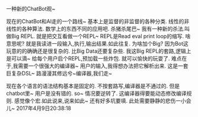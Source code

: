 一种新的ChatBot观~

现在的ChatBot和AI走的一个路线~ 基本上是监督的非监督的各种分类. 线性的非线性的各种算法. 数学上的东西不同的应用吧.
杀猪杀尾巴~ 我有一种新的杀法.叫做Big REPL.
就是把交互看做一个REPL~ REPL是Read eval print loop的缩写.
啥意思呢? 就是我读进一段输入,执行,输出结果.如此往复. 为啥加个Big? 因为Bot这玩意的的确确还是很复杂的. 比Big Data还要复杂些.
我这Big REPL的套路,逻辑上是可以滴~ 给每个用户启个REPL,预加载一些炸包. 就可以愉快的玩耍了.
难点在于,我需要一个很强大的编译器~ 用户的输入,我得想办法把它解析出来. 这是一套巨复杂DSL~
路漫漫其修远兮~编译器,我们走~

现在各个语言的语法结构基本是固定的. 不按套路写,编译器是不通过的. 但是chatbot里~ 用户是没有错的. so~ 情况要逆转了.
这编译器得要能动态修改编译规则. 感觉像个宏.如此说来,说来如此~ 还有好多坑要填.
此处需要静静的悲伤一小会儿~
2017年4月9日20:38:18